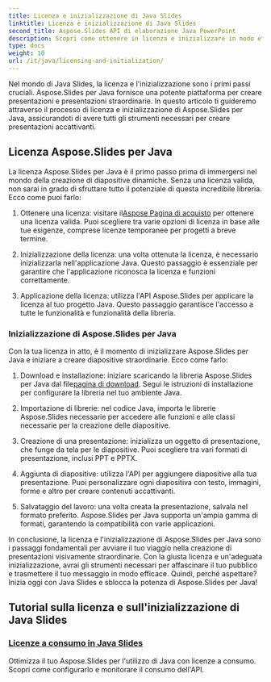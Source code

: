 ```yaml
---
title: Licenza e inizializzazione di Java Slides
linktitle: Licenza e inizializzazione di Java Slides
second_title: Aspose.Slides API di elaborazione Java PowerPoint
description: Scopri come ottenere in licenza e inizializzare in modo efficace Aspose.Slides per Java nei nostri tutorial completi. Inizia subito con Java Slides!
type: docs
weight: 10
url: /it/java/licensing-and-initialization/
---
```


Nel mondo di Java Slides, la licenza e l'inizializzazione sono i primi passi cruciali. Aspose.Slides per Java fornisce una potente piattaforma per creare presentazioni e presentazioni straordinarie. In questo articolo ti guideremo attraverso il processo di licenza e inizializzazione di Aspose.Slides per Java, assicurandoti di avere tutti gli strumenti necessari per creare presentazioni accattivanti.

## Licenza Aspose.Slides per Java

La licenza Aspose.Slides per Java è il primo passo prima di immergersi nel mondo della creazione di diapositive dinamiche. Senza una licenza valida, non sarai in grado di sfruttare tutto il potenziale di questa incredibile libreria. Ecco come puoi farlo:

1.  Ottenere una licenza: visitare il[Aspose Pagina di acquisto](https://purchase.aspose.com/buy) per ottenere una licenza valida. Puoi scegliere tra varie opzioni di licenza in base alle tue esigenze, comprese licenze temporanee per progetti a breve termine.

2. Inizializzazione della licenza: una volta ottenuta la licenza, è necessario inizializzarla nell'applicazione Java. Questo passaggio è essenziale per garantire che l'applicazione riconosca la licenza e funzioni correttamente.

3. Applicazione della licenza: utilizza l'API Aspose.Slides per applicare la licenza al tuo progetto Java. Questo passaggio garantisce l'accesso a tutte le funzionalità e funzionalità della libreria.

### Inizializzazione di Aspose.Slides per Java

Con la tua licenza in atto, è il momento di inizializzare Aspose.Slides per Java e iniziare a creare diapositive straordinarie. Ecco come farlo:

1.  Download e installazione: iniziare scaricando la libreria Aspose.Slides per Java dal file[pagina di download](https://releases.aspose.com/slides/net/). Segui le istruzioni di installazione per configurare la libreria nel tuo ambiente Java.

2. Importazione di librerie: nel codice Java, importa le librerie Aspose.Slides necessarie per accedere alle funzioni e alle classi necessarie per la creazione delle diapositive.

3. Creazione di una presentazione: inizializza un oggetto di presentazione, che funge da tela per le diapositive. Puoi scegliere tra vari formati di presentazione, inclusi PPT e PPTX.

4. Aggiunta di diapositive: utilizza l'API per aggiungere diapositive alla tua presentazione. Puoi personalizzare ogni diapositiva con testo, immagini, forme e altro per creare contenuti accattivanti.

5. Salvataggio del lavoro: una volta creata la presentazione, salvala nel formato preferito. Aspose.Slides per Java supporta un'ampia gamma di formati, garantendo la compatibilità con varie applicazioni.

In conclusione, la licenza e l'inizializzazione di Aspose.Slides per Java sono i passaggi fondamentali per avviare il tuo viaggio nella creazione di presentazioni visivamente straordinarie. Con la giusta licenza e un'adeguata inizializzazione, avrai gli strumenti necessari per affascinare il tuo pubblico e trasmettere il tuo messaggio in modo efficace. Quindi, perché aspettare? Inizia oggi con Java Slides e sblocca la potenza di Aspose.Slides per Java!
## Tutorial sulla licenza e sull'inizializzazione di Java Slides
### [Licenze a consumo in Java Slides](./metered-licensing-java-slides/)
Ottimizza il tuo Aspose.Slides per l'utilizzo di Java con licenze a consumo. Scopri come configurarlo e monitorare il consumo dell'API.